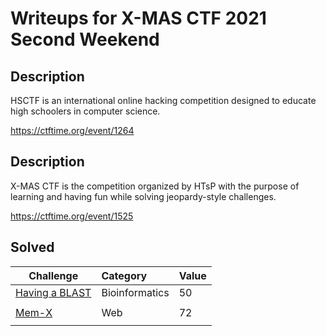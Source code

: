 # Writeups for X-MAS CTF 2021 Second Weekend
 

## Description  

HSCTF is an international online hacking competition designed to educate high schoolers in computer science.

https://ctftime.org/event/1264

## Description  

X-MAS CTF is the competition organized by HTsP with the purpose of learning and having fun while solving jeopardy-style challenges.  

https://ctftime.org/event/1525

## Solved 

Challenge | Category | Value      
----------|:---------|:-----------
[Having a BLAST]() | Bioinformatics |  50
[]() | []() | []()
[Mem-X]() | Web |  72
[]() | []() | []()
